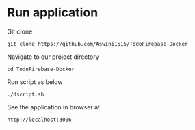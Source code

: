 # Run application

Git clone
```shell script
git clone https://github.com/Aswini1515/TodoFirebase-Docker
```
Navigate to our project directory
```shell script
cd TodoFirebase-Docker
```
Run script as below
```shell script
./dscript.sh
```
See the application in browser at
```shell script
http://localhost:3006
```
